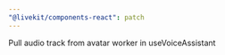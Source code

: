```yaml
---
"@livekit/components-react": patch
---
```


Pull audio track from avatar worker in useVoiceAssistant
